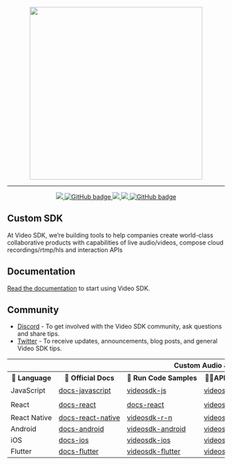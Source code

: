 <p align="center">
<img width="400" src="https://www.linkpicture.com/q/videosdk_Full-Logo_blue.png"/>
</p>

---

<p align="center">
  </a>
  <a href="https://discord.gg/members/kgAvyxtTxv">
    <img src="https://img.shields.io/discord/734858252939952248?logo=discord&style=for-the-badge" />
  </a>
  <a href="https://github.com/videosdk-live/videosdk-rtc-react-prebuilt-ui/issues">
    <img src="https://img.shields.io/github/issues/videosdk-live/videosdk-rtc-react-prebuilt-ui?label=PRs-welcome&logo=GitHub&style=for-the-badge" alt="GitHub badge"/>
  </a>
  <a href="https://twitter.com/intent/follow?original_referer=https%3A%2F%2Fpublish.twitter.com%2F&ref_src=twsrc%5Etfw%7Ctwcamp%5Ebuttonembed%7Ctwterm%5Efollow%7Ctwgr%5Evideo_sdk&screen_name=video_sdk">
    <img src="https://img.shields.io/twitter/follow/video_sdk?label=Twitter&logo=twitter&style=for-the-badge" />
  </a>
  <a href="http://youtube.com/videosdk?sub_confirmation=1">
    <img src="https://img.shields.io/youtube/channel/subscribers/UCuY7JzXnpp874oa7uQbUwsA?logo=Youtube&style=for-the-badge" />
  </a>
  <a href="https://github.com/videosdk-live/videosdk.live?tab=stars">
    <img src="https://img.shields.io/github/stars/videosdk-live/videosdk.live?label=Stars&logo=GitHub&style=for-the-badge" alt="GitHub badge" />
  </a>

## Custom SDK

<table style="table-layout:fixed; white-space: nowrap;">
  </tr>
    <th colspan="7">Custom Audio & Video SDK </th>
  <tr>
  
  <tr>
    <th>📙 Language</th>
    <th>📄 Official Docs</th>
     <th>🏃 Run Code Samples</th>
    <th>👨‍🔧API Reference</a></th>
    <th>♻️ Plugin</a></th>
    <th>Demo App</a></th>
     <th>Demo App</a></th> 
  </tr>
  
  <!-- TEMPLATE FOR NEW ROW -->
  <!-- START ROW
  <tr>
  <td>lang</td>
  </tr>
  END ROW -->
  
  <tr>
    <td> JavaScript </td>
    <td><a href="https://docs.videosdk.live/javascript/guide/video-and-audio-calling-api-sdk/getting-started" target="_blank" rel="noopener noreferrer">docs-javascript</a></td>
    <td><a href="https://github.com/videosdk-live/videosdk-rtc-javascript-sdk-example" target="_blank" rel="noopener noreferrer">videosdk-js</a></td>
    <td><a href="https://docs.videosdk.live/javascript/api/sdk-reference/setup" target="_blank" rel="noopener noreferrer">videosdk-js</a></td>
    <td><a href="https://www.npmjs.com/package/@videosdk.live/js-sdk" target="_blank" rel="noopener noreferrer">videosdk-js</a></td>
    <td><a href="https://www.videosdk.live/prebuilt" target="_blank" rel="noopener noreferrer">💻 js-demo</a></td>
    <td>-</td>
    
    
 </tr> 
 <tr>
    <td>React</td>
    <td><a href=https://docs.videosdk.live/react/guide/video-and-audio-calling-api-sdk/getting-started" target="_blank" rel="noopener noreferrer">docs-react</a></td>
    <td><a href="https://github.com/videosdk-live/videosdk-rtc-react-sdk-example" target="_blank" rel="noopener noreferrer">docs-react</a></td>
    <td><a href="https://docs.videosdk.live/react/api/sdk-reference/setup" target="_blank" rel="noopener noreferrer">videosdk-react</a></td>
    <td><a href="https://www.npmjs.com/package/@videosdk.live/react-sdk" target="_blank" rel="noopener noreferrer">videosdk-react</a></td>
    <td><a href="https://www.videosdk.live/prebuilt" target="_blank" rel="noopener noreferrer">💻 react-demo</a></td>
    <td>-</td>
  </tr>
  
  <tr>
    <td>React Native</td>
    <td><a href="https://docs.videosdk.live/react-native/guide/video-and-audio-calling-api-sdk/getting-started" target="_blank" rel="noopener noreferrer">docs-react-native</a></td>
    <td><a href="https://github.com/videosdk-live/videosdk-rtc-react-native-sdk-example" target="_blank" rel="noopener noreferrer">videosdk-r-n</a></td>
    <td><a href="https://docs.videosdk.live/react-native/api/sdk-reference/setup" target="_blank" rel="noopener noreferrer">videosdk-r-n</a></td>
    <td><a href="https://www.npmjs.com/package/@videosdk.live/react-native-sdk" target="_blank" rel="noopener noreferrer">videosdk-r-n</a></td>
    <td><a href="https://appdistribution.firebase.google.com/pub/i/0f3ac650239a944b" target="_blank" rel="noopener noreferrer">📲  android-demo</a></td>
     <td><a href="https://testflight.apple.com/join/LYj3QJPx" target="_blank" rel="noopener noreferrer">📲  ios-demo</a></td>
      </tr>
  
   <tr>
    <td>Android</td>
<td><a href="https://docs.videosdk.live/android/guide/video-and-audio-calling-api-sdk/getting-started" target="_blank" rel="noopener noreferrer">docs-android</a></td><td><a href="https://github.com/videosdk-live/videosdk-rtc-android-java-sdk-example" target="_blank" rel="noopener noreferrer">videosdk-android</a></td>
    <td><a href="https://docs.videosdk.live/android/api/sdk-reference/setup" target="_blank" rel="noopener noreferrer">videosdk-android</a></td>
<td>-</td>
<td><a href="https://appdistribution.firebase.google.com/pub/i/0f3ac650239a944b" target="_blank" rel="noopener noreferrer">📲  android-demo</a></td>
    <td>-</td>
  </tr>
  
   <tr>
    <td>iOS</td>
      <td><a href="https://docs.videosdk.live/ios/guide/video-and-audio-calling-api-sdk/getting-started" target="_blank" rel="noopener noreferrer">docs-ios</a></td>
      <td><a href="https://github.com/videosdk-live/videosdk-rtc-ios-sdk-example" target="_blank" rel="noopener noreferrer">videosdk-ios</a></td>
      <td><a href="https://docs.videosdk.live/ios/api/sdk-reference/setup" target="_blank" rel="noopener noreferrer">videosdk-ios</a></td>
      <td>-</td>
      <td>-</td>
      <td>-</td>
    
  </tr>
 
 <tr>
 <td>Flutter</td>
    <td><a href="https://docs.videosdk.live/flutter/guide/video-and-audio-calling-api-sdk/getting-started" target="_blank" rel="noopener noreferrer">docs-flutter</a></td>
    <td><a href="https://github.com/videosdk-live/videosdk-rtc-flutter-sdk-example" target="_blank" rel="noopener noreferrer">videosdk-flutter</a></td>
    <td><a href="https://docs.videosdk.live/flutter/api/sdk-reference/setup" target="_blank" rel="noopener noreferrer">videosdk-flutter</a></td>
    <td><a href="https://pub.dev/packages/videosdk" target="_blank" rel="noopener noreferrer">videosdk-flutter</a></td>
    <td><a href="https://appdistribution.firebase.google.com/pub/i/0f3ac650239a944b" target="_blank" rel="noopener noreferrer">📲  android-demo</a></td>
    <td><a href="https://testflight.apple.com/join/C1UOYbxh" target="_blank" rel="noopener noreferrer">📲  ios-demo</a></td>
  
  </tr>

At Video SDK, we’re building tools to help companies create world-class collaborative products with capabilities of live audio/videos, compose cloud recordings/rtmp/hls and interaction APIs
  
## Documentation
[Read the documentation](https://docs.videosdk.live/) to start using Video SDK.

## Community
- [Discord](https://discord.gg/Gpmj6eCq5u) - To get involved with the Video SDK community, ask questions and share tips.
- [Twitter](https://twitter.com/video_sdk) - To receive updates, announcements, blog posts, and general Video SDK tips.

